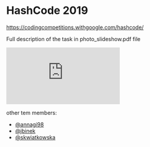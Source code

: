 

# HashCode 2019

https://codingcompetitions.withgoogle.com/hashcode/

Full description of the task in photo_slideshow.pdf file

![photo_slidechow.pdf](https://github.com/jbinek/Google-HashCode-Competition/blob/master/photo_slideshow.pdf)

other tem members:
+ [@annagi98](http://github.com/annagi98)
+ [@jbinek](http://github.com/jbinek)
+ [@skwiatkowska](http://github.com/skwiatkowska)

